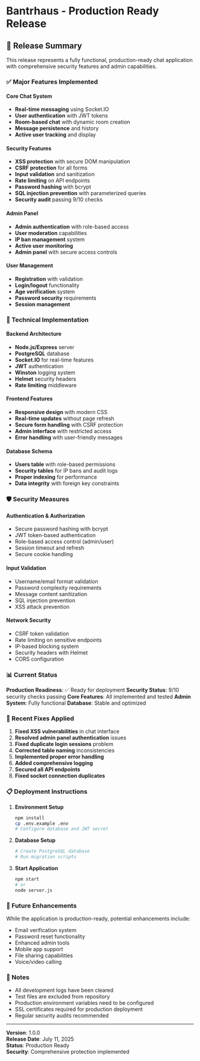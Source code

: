 # Bantrhaus - Production Ready Release

## 🚀 Release Summary

This release represents a fully functional, production-ready chat application with comprehensive security features and admin capabilities.

### ✅ Major Features Implemented

#### Core Chat System
- **Real-time messaging** using Socket.IO
- **User authentication** with JWT tokens
- **Room-based chat** with dynamic room creation
- **Message persistence** and history
- **Active user tracking** and display

#### Security Features
- **XSS protection** with secure DOM manipulation
- **CSRF protection** for all forms
- **Input validation** and sanitization
- **Rate limiting** on API endpoints
- **Password hashing** with bcrypt
- **SQL injection prevention** with parameterized queries
- **Security audit** passing 9/10 checks

#### Admin Panel
- **Admin authentication** with role-based access
- **User moderation** capabilities
- **IP ban management** system
- **Active user monitoring**
- **Admin panel** with secure access controls

#### User Management
- **Registration** with validation
- **Login/logout** functionality
- **Age verification** system
- **Password security** requirements
- **Session management**

### 🔧 Technical Implementation

#### Backend Architecture
- **Node.js/Express** server
- **PostgreSQL** database
- **Socket.IO** for real-time features
- **JWT** authentication
- **Winston** logging system
- **Helmet** security headers
- **Rate limiting** middleware

#### Frontend Features
- **Responsive design** with modern CSS
- **Real-time updates** without page refresh
- **Secure form handling** with CSRF protection
- **Admin interface** with restricted access
- **Error handling** with user-friendly messages

#### Database Schema
- **Users table** with role-based permissions
- **Security tables** for IP bans and audit logs
- **Proper indexing** for performance
- **Data integrity** with foreign key constraints

### 🛡️ Security Measures

#### Authentication & Authorization
- Secure password hashing with bcrypt
- JWT token-based authentication
- Role-based access control (admin/user)
- Session timeout and refresh
- Secure cookie handling

#### Input Validation
- Username/email format validation
- Password complexity requirements
- Message content sanitization
- SQL injection prevention
- XSS attack prevention

#### Network Security
- CSRF token validation
- Rate limiting on sensitive endpoints
- IP-based blocking system
- Security headers with Helmet
- CORS configuration

### 📊 Current Status

**Production Readiness**: ✅ Ready for deployment
**Security Status**: 9/10 security checks passing
**Core Features**: All implemented and tested
**Admin System**: Fully functional
**Database**: Stable and optimized

### 🎯 Recent Fixes Applied

1. **Fixed XSS vulnerabilities** in chat interface
2. **Resolved admin panel authentication** issues
3. **Fixed duplicate login sessions** problem
4. **Corrected table naming** inconsistencies
5. **Implemented proper error handling**
6. **Added comprehensive logging**
7. **Secured all API endpoints**
8. **Fixed socket connection duplicates**

### 📋 Deployment Instructions

1. **Environment Setup**
   ```bash
   npm install
   cp .env.example .env
   # Configure database and JWT secret
   ```

2. **Database Setup**
   ```bash
   # Create PostgreSQL database
   # Run migration scripts
   ```

3. **Start Application**
   ```bash
   npm start
   # or
   node server.js
   ```

### 🔄 Future Enhancements

While the application is production-ready, potential enhancements include:
- Email verification system
- Password reset functionality
- Enhanced admin tools
- Mobile app support
- File sharing capabilities
- Voice/video calling

### 📝 Notes

- All development logs have been cleared
- Test files are excluded from repository
- Production environment variables need to be configured
- SSL certificates required for production deployment
- Regular security audits recommended

---

**Version**: 1.0.0  
**Release Date**: July 11, 2025  
**Status**: Production Ready  
**Security**: Comprehensive protection implemented
